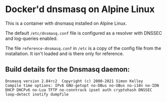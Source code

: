 # Docker'd dnsmasq on Alpine Linux

This is a container with dnsmasq installed on Alpine Linux.

The default `/etc/dnsmasq.conf` file is configured as a resolver with DNSSEC and log-queries enabled.

The file `reference-dnsmasq.conf` in `/etc` is a copy of the config file from the installation. It isn't loaded and is there only for reference.

## Build details for the Dnsmasq daemon:

```
Dnsmasq version 2.84rc2  Copyright (c) 2000-2021 Simon Kelley
Compile time options: IPv6 GNU-getopt no-DBus no-UBus no-i18n no-IDN DHCP DHCPv6 no-Lua TFTP no-conntrack ipset auth cryptohash DNSSEC loop-detect inotify dumpfile
```
